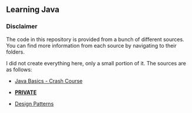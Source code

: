 ## Learning Java

### Disclaimer

The code in this repository is provided from a bunch of different sources. You can find more information from each source by navigating to their folders.

I did not create everything here, only a small portion of it. The sources are as follows:

- [Java Basics - Crash Course](https://www.youtube.com/watch?v=GdzRzWymT4c)

- [**PRIVATE**](https://github.com/Caio-HBS/learning_java)

- [Design Patterns](https://www.youtube.com/playlist?list=PLF206E906175C7E07)